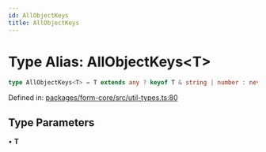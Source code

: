 ```yaml
---
id: AllObjectKeys
title: AllObjectKeys
---
```


<!-- DO NOT EDIT: this page is autogenerated from the type comments -->

# Type Alias: AllObjectKeys\<T\>

```ts
type AllObjectKeys<T> = T extends any ? keyof T & string | number : never;
```

Defined in: [packages/form-core/src/util-types.ts:80](https://github.com/Pascalmh/tanstack-form/blob/main/packages/form-core/src/util-types.ts#L80)

## Type Parameters

• **T**
